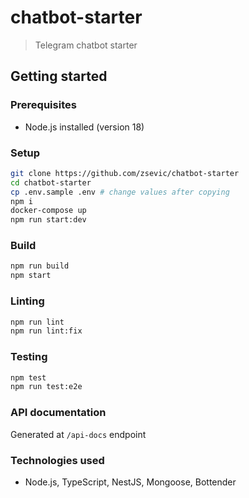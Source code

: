 # chatbot-starter

> Telegram chatbot starter

## Getting started

### Prerequisites

- Node.js installed (version 18)

### Setup

```bash
git clone https://github.com/zsevic/chatbot-starter
cd chatbot-starter
cp .env.sample .env # change values after copying
npm i
docker-compose up
npm run start:dev
```

### Build

```bash
npm run build
npm start
```

### Linting

```bash
npm run lint
npm run lint:fix
```

### Testing

```bash
npm test
npm run test:e2e
```

### API documentation

Generated at `/api-docs` endpoint

### Technologies used

- Node.js, TypeScript, NestJS, Mongoose, Bottender
